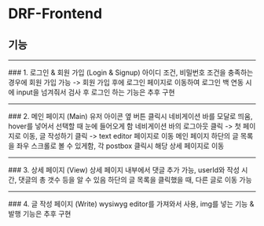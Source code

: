 # DRF-Frontend
## 기능
<hr/>
### 1. 로그인 & 회원 가입 (Login & Signup)
아이디 조건, 비밀번호 조건을 충족하는 경우에 회원 가입 가능 -> 회원 가입 후에 로그인 페이지로 이동하여 로그인 
백 연동 시에 input을 넘겨줘서 검사 후 로그인 하는 기능은 추후 구현
<hr/>
### 2. 메인 페이지 (Main)
유저 아이콘 옆 버튼 클릭시 네비게이션 바를 모달로 띄움, hover를 넣어서 선택할 때 눈에 들어오게 함
네비게이션 바의 로그아웃 클릭 -> 첫 페이지로 이동, 글 작성하기 클릭 -> text editor 페이지로 이동
메인 페이지 하단의 글 목록을 좌우 스크롤로 볼 수 있게함, 각 postbox 클릭시 해당 상세 페이지로 이동 
<hr />
### 3. 상세 페이지 (View)
상세 페이지 내부에서 댓글 추가 가능, userId와 작성 시간, 댓글의 총 갯수 등을 알 수 있음 
하단의 글 목록을 클릭했을 때, 다른 글로 이동 가능 
<hr />
### 4. 글 작성 페이지 (Write)
wysiwyg editor를 가져와서 사용, img를 넣는 기능 & 발행 기능은 추후 구현 

